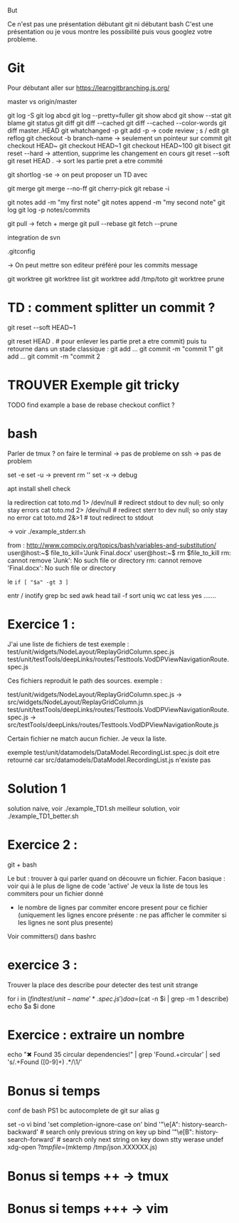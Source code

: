 But

Ce n'est pas une présentation débutant git ni débutant bash
C'est une présentation ou je vous montre les possibilité
puis vous googlez votre probleme.


# Git

Pour débutant aller sur https://learngitbranching.js.org/

master vs origin/master

git log -S
git log abcd
git log --pretty=fuller
git show abcd
git show --stat
git blame
git status
git diff
git diff --cached
git diff --cached --color-words
git diff master..HEAD
git whatchanged -p
git add -p -> code review ; s / edit
git reflog
git checkout -b branch-name -> seulement un pointeur sur commit
git checkout HEAD~
git checkout HEAD~1
git checkout HEAD~100
git bisect
git reset --hard -> attention, supprime les changement en cours
git reset --soft
git reset HEAD . -> sort les partie pret a etre commité

git shortlog -se -> on peut proposer un TD avec

git merge
git merge --no-ff
git cherry-pick
git rebase -i

git notes add -m "my first note"
git notes append -m "my second note"
git log
git log -p notes/commits

git pull -> fetch + merge
git pull --rebase
git fetch --prune

integration de svn

.gitconfig

-> On peut mettre son editeur préféré pour les commits message

git worktree
git worktree list
git worktree add /tmp/toto
git worktree prune


# TD : comment splitter un commit ?
git reset --soft HEAD~1

git reset HEAD . # pour enlever les partie pret a etre commit)
puis tu retourne dans un stade classique :
git add ...
git commit -m "commit 1"
git add ...
git commit -m "commit 2

# TROUVER Exemple git tricky

TODO find example a base de rebase checkout conflict ?


# bash

Parler de tmux ?
on faire le terminal -> pas de probleme
on ssh -> pas de problem

set -e
set -u -> prevent rm ''
set -x -> debug

apt install shell check

la redirection
cat toto.md 1> /dev/null # redirect stdout to dev null; so only stay errors
cat toto.md 2> /dev/null # redirect sterr to dev null; so only stay no error
cat toto.md 2&>1 # tout redirect to stdout

-> voir ./example_stderr.sh


from : http://www.compciv.org/topics/bash/variables-and-substitution/
user@host:~$ file_to_kill='Junk Final.docx'
user@host:~$ rm $file_to_kill
rm: cannot remove 'Junk': No such file or directory
rm: cannot remove 'Final.docx': No such file or directory

le `if [ "$a" -gt 3 ]`

entr / inotify
grep
bc
sed
awk
head
tail -f
sort
uniq
wc
cat
less
yes
.......

# Exercice 1 :

J'ai une liste de fichiers de test exemple :
test/unit/widgets/NodeLayout/ReplayGridColumn.spec.js
test/unit/testTools/deepLinks/routes/Testtools.VodDPViewNavigationRoute.spec.js

Ces fichiers reproduit le path des sources.
exemple :

test/unit/widgets/NodeLayout/ReplayGridColumn.spec.js -> src/widgets/NodeLayout/ReplayGridColumn.js
test/unit/testTools/deepLinks/routes/Testtools.VodDPViewNavigationRoute.spec.js -> src/testTools/deepLinks/routes/Testtools.VodDPViewNavigationRoute.js

Certain fichier ne match aucun fichier.
Je veux la liste.

exemple
test/unit/datamodels/DataModel.RecordingList.spec.js doit etre retourné car
src/datamodels/DataModel.RecordingList.js n'existe pas

# Solution 1

solution naive, voir ./example_TD1.sh
meilleur solution, voir ./example_TD1_better.sh


# Exercice 2 :
git + bash

Le but : trouver à qui parler quand on découvre un fichier. Facon basique : voir qui à le plus de ligne de code 'active'
Je veux la liste de tous les commiters pour un fichier donné
- le nombre de lignes par commiter encore present pour ce fichier
(uniquement les lignes encore présente : ne pas afficher le commiter si les lignes ne sont plus presente)

Voir committers() dans bashrc

# exercice 3 :
Trouver la place des describe pour detecter des test unit strange


for i in $(find test/unit -name '*.spec.js')
do
  a=$(cat -n $i | grep -m 1 describe)
  echo $a $i
done

# Exercice : extraire un nombre
echo "✖ Found 35 circular dependencies!" | grep 'Found.\+circular' | sed 's/.\+Found \([0-9]\+\) .*/\1/'


# Bonus si temps
conf de bash
PS1
bc
autocomplete de git sur alias g

set -o vi
bind 'set completion-ignore-case on'
bind '"\e[A": history-search-backward' # search only previous string on key up
bind '"\e[B": history-search-forward' # search only next string on key down
stty werase undef
xdg-open
$?
tmpfile=$(mktemp /tmp/json.XXXXXX.js)

# Bonus si temps ++ -> tmux
# Bonus si temps +++ -> vim
